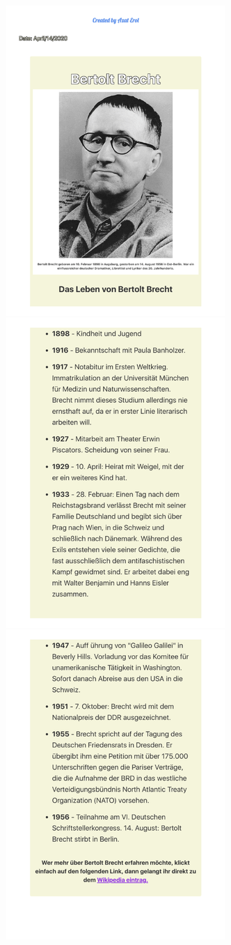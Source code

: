 ![Picture_of_Bertolt_Brecht_Seite1](BertoltBrecht_1.png)
![Picture_of_Bertolt_Brecht_Seite2](BertoltBrecht_2.png)
![Picture_of_Bertolt_Brecht_Seite3](BertoltBrecht_3.png)
